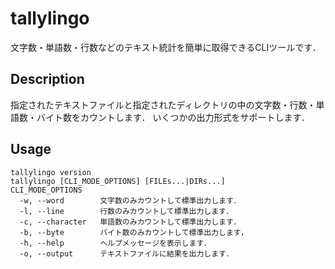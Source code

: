 # tallylingo

文字数・単語数・行数などのテキスト統計を簡単に取得できるCLIツールです．

## Description
指定されたテキストファイルと指定されたディレクトリの中の文字数・行数・単語数・バイト数をカウントします．
いくつかの出力形式をサポートします．

## Usage
```
tallylingo version 
tallylingo [CLI_MODE_OPTIONS] [FILEs...|DIRs...]
CLI_MODE_OPTIONS
  -w, --word        文字数のみカウントして標準出力します．
  -l, --line        行数のみカウントして標準出力します．
  -c, --character   単語数のみカウントして標準出力します．
  -b, --byte        バイト数のみカウントして標準出力します，
  -h, --help        ヘルプメッセージを表示します．
  -o, --output      テキストファイルに結果を出力します．
```
